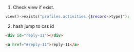 1. Check view if exist.
```php
view()->exists("profiles.activities.{$record->type}");
```

2. hash jump to css id
```html
<div id="reply-11"></div>

<a href="#reply-11">reply-11</a> 
```